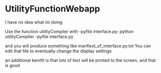 # UtilityFunctionWebapp
I have no idea what im doing

Use the function utilityCompiler with -pyfile interface.py:
python utilityCompiler -pyfile interface.py

and you will produce something like manfiest_of_interface.py.txt
You can edit that file to eventually change the display settings

an additional benifit is that lots of text will be printed to the screen, and that is good
